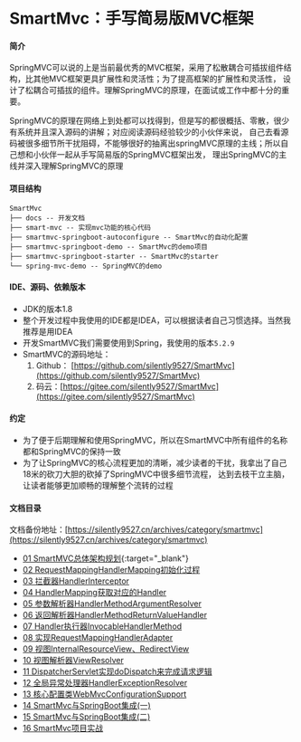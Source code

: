 # SmartMvc：手写简易版MVC框架

#### 简介
SpringMVC可以说的上是当前最优秀的MVC框架，采用了松散耦合可插拔组件结构，比其他MVC框架更具扩展性和灵活性；为了提高框架的扩展性和灵活性，
设计了松耦合可插拔的组件。理解SpringMVC的原理，在面试或工作中都十分的重要。

SpringMVC的原理在网络上到处都可以找得到，但是写的都很概括、零散，很少有系统并且深入源码的讲解；对应阅读源码经验较少的小伙伴来说，
自己去看源码被很多细节所干扰阻碍，不能够很好的抽离出springMVC原理的主线；所以自己想和小伙伴一起从手写简易版的SpringMVC框架出发，
理出SpringMVC的主线并深入理解SpringMVC的原理


#### 项目结构
```
SmartMvc
├── docs -- 开发文档
├── smart-mvc -- 实现mvc功能的核心代码
├── smartmvc-springboot-autoconfigure -- SmartMvc的自动化配置
├── smartmvc-springboot-demo -- SmartMvc的demo项目
├── smartmvc-springboot-starter -- SmartMvc的starter
└── spring-mvc-demo -- SpringMVC的demo
```

#### IDE、源码、依赖版本
- JDK的版本1.8
- 整个开发过程中我使用的IDE都是IDEA，可以根据读者自己习惯选择。当然我推荐是用IDEA
- 开发SmartMVC我们需要使用到Spring，我使用的版本`5.2.9`
- SmartMVC的源码地址：
    1. Github： [https://github.com/silently9527/SmartMvc](https://github.com/silently9527/SmartMvc) 
    2. 码云：[https://gitee.com/silently9527/SmartMvc](https://gitee.com/silently9527/SmartMvc)


#### 约定
- 为了便于后期理解和使用SpringMVC，所以在SmartMVC中所有组件的名称都和SpringMVC的保持一致
- 为了让SpringMVC的核心流程更加的清晰，减少读者的干扰，我拿出了自己18米的砍刀大胆的砍掉了SpringMVC中很多细节流程，
达到去枝干立主脑，让读者能够更加顺畅的理解整个流转的过程


#### 文档目录

文档备份地址：[https://silently9527.cn/archives/category/smartmvc](https://silently9527.cn/archives/category/smartmvc)

- [01 SmartMVC总体架构规划](https://silently9527.cn/archives/71){:target="_blank"}
- [02 RequestMappingHandlerMapping初始化过程](https://silently9527.cn/archives/72)
- [03 拦截器HandlerInterceptor](https://silently9527.cn/archives/73)
- [04 HandlerMapping获取对应的Handler](https://silently9527.cn/archives/74)
- [05 参数解析器HandlerMethodArgumentResolver](https://silently9527.cn/archives/75)
- [06 返回解析器HandlerMethodReturnValueHandler](https://silently9527.cn/archives/76)
- [07 Handler执行器InvocableHandlerMethod](https://silently9527.cn/archives/77)
- [08 实现RequestMappingHandlerAdapter](https://silently9527.cn/archives/78)
- [09 视图InternalResourceView、RedirectView](https://silently9527.cn/archives/79)
- [10 视图解析器ViewResolver](https://silently9527.cn/archives/80)
- [11 DispatcherServlet实现doDispatch来完成请求逻辑](https://silently9527.cn/archives/81)
- [12 全局异常处理器HandlerExceptionResolver](https://silently9527.cn/archives/82)
- [13 核心配置类WebMvcConfigurationSupport](https://silently9527.cn/archives/83)
- [14 SmartMvc与SpringBoot集成(一)](https://silently9527.cn/archives/84)
- [15 SmartMvc与SpringBoot集成(二)](https://silently9527.cn/archives/85)
- [16 SmartMvc项目实战](https://silently9527.cn/archives/86)